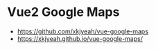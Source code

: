 # Vue2 Google Maps

- https://github.com/xkjyeah/vue-google-maps
- https://xkjyeah.github.io/vue-google-maps/
